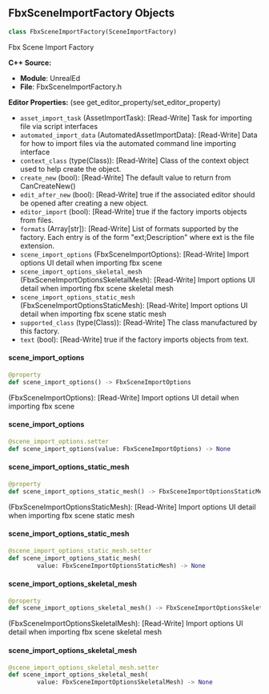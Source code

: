 ## FbxSceneImportFactory Objects

```python
class FbxSceneImportFactory(SceneImportFactory)
```

Fbx Scene Import Factory

**C++ Source:**

- **Module**: UnrealEd
- **File**: FbxSceneImportFactory.h

**Editor Properties:** (see get_editor_property/set_editor_property)

- ``asset_import_task`` (AssetImportTask):  [Read-Write] Task for importing file via script interfaces
- ``automated_import_data`` (AutomatedAssetImportData):  [Read-Write] Data for how to import files via the automated command line importing interface
- ``context_class`` (type(Class)):  [Read-Write] Class of the context object used to help create the object.
- ``create_new`` (bool):  [Read-Write] The default value to return from CanCreateNew()
- ``edit_after_new`` (bool):  [Read-Write] true if the associated editor should be opened after creating a new object.
- ``editor_import`` (bool):  [Read-Write] true if the factory imports objects from files.
- ``formats`` (Array[str]):  [Read-Write] List of formats supported by the factory. Each entry is of the form "ext;Description" where ext is the file extension.
- ``scene_import_options`` (FbxSceneImportOptions):  [Read-Write] Import options UI detail when importing fbx scene
- ``scene_import_options_skeletal_mesh`` (FbxSceneImportOptionsSkeletalMesh):  [Read-Write] Import options UI detail when importing fbx scene skeletal mesh
- ``scene_import_options_static_mesh`` (FbxSceneImportOptionsStaticMesh):  [Read-Write] Import options UI detail when importing fbx scene static mesh
- ``supported_class`` (type(Class)):  [Read-Write] The class manufactured by this factory.
- ``text`` (bool):  [Read-Write] true if the factory imports objects from text.

<a id="unreal.FbxSceneImportFactory.scene_import_options"></a>

#### scene_import_options

```python
@property
def scene_import_options() -> FbxSceneImportOptions
```

(FbxSceneImportOptions):  [Read-Write] Import options UI detail when importing fbx scene

<a id="unreal.FbxSceneImportFactory.scene_import_options"></a>

#### scene_import_options

```python
@scene_import_options.setter
def scene_import_options(value: FbxSceneImportOptions) -> None
```

<a id="unreal.FbxSceneImportFactory.scene_import_options_static_mesh"></a>

#### scene_import_options_static_mesh

```python
@property
def scene_import_options_static_mesh() -> FbxSceneImportOptionsStaticMesh
```

(FbxSceneImportOptionsStaticMesh):  [Read-Write] Import options UI detail when importing fbx scene static mesh

<a id="unreal.FbxSceneImportFactory.scene_import_options_static_mesh"></a>

#### scene_import_options_static_mesh

```python
@scene_import_options_static_mesh.setter
def scene_import_options_static_mesh(
        value: FbxSceneImportOptionsStaticMesh) -> None
```

<a id="unreal.FbxSceneImportFactory.scene_import_options_skeletal_mesh"></a>

#### scene_import_options_skeletal_mesh

```python
@property
def scene_import_options_skeletal_mesh() -> FbxSceneImportOptionsSkeletalMesh
```

(FbxSceneImportOptionsSkeletalMesh):  [Read-Write] Import options UI detail when importing fbx scene skeletal mesh

<a id="unreal.FbxSceneImportFactory.scene_import_options_skeletal_mesh"></a>

#### scene_import_options_skeletal_mesh

```python
@scene_import_options_skeletal_mesh.setter
def scene_import_options_skeletal_mesh(
        value: FbxSceneImportOptionsSkeletalMesh) -> None
```

<a id="unreal.FbxSceneImportOptions"></a>